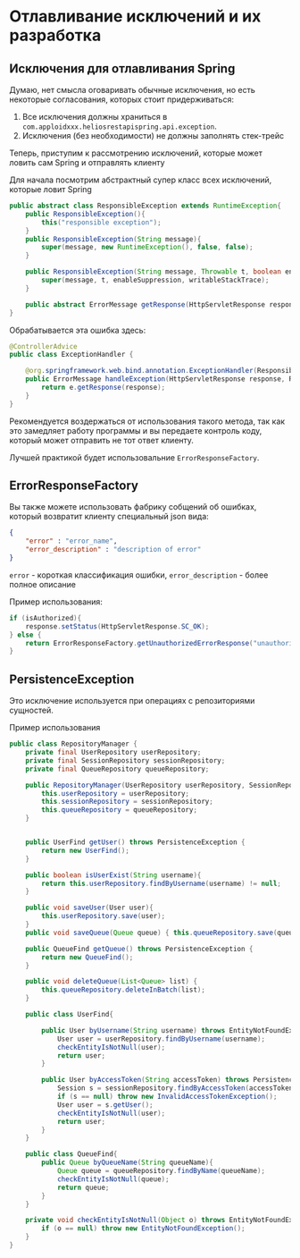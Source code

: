 # Отлавливание исключений и их разработка

## Исключения для отлавливания Spring

Думаю, нет смысла оговаривать обычные исключения, но есть некоторые согласования, которых стоит придерживаться:

1. Все исключения должны храниться в `com.apploidxxx.heliosrestapispring.api.exception`.
2. Исключения (без необходимости) не должны заполнять стек-трейс

Теперь, приступим к рассмотрению исключений, которые может ловить сам Spring и отправлять клиенту

Для начала посмотрим абстрактный супер класс всех исключений, которые ловит Spring

```java
public abstract class ResponsibleException extends RuntimeException{
    public ResponsibleException(){
        this("responsible exception");
    }
    public ResponsibleException(String message){
        super(message, new RuntimeException(), false, false);
    }

    public ResponsibleException(String message, Throwable t, boolean enableSuppression, boolean writableStackTrace){
        super(message, t, enableSuppression, writableStackTrace);
    }

    public abstract ErrorMessage getResponse(HttpServletResponse response);
}
```

Обрабатывается эта ошибка здесь:
```java
@ControllerAdvice
public class ExceptionHandler {

    @org.springframework.web.bind.annotation.ExceptionHandler(ResponsibleException.class)
    public ErrorMessage handleException(HttpServletResponse response, ResponsibleException e){
        return e.getResponse(response);
    }
}
```

Рекомендуется воздержаться от использования такого метода, так как это замедляет
работу программы и вы передаете контроль коду, который может отправить не тот ответ клиенту.

Лучшей практикой будет использовальние `ErrorResponseFactory`.

## ErrorResponseFactory

Вы также можете использовать фабрику собщений об ошибках, который возвратит клиенту специальный json вида:
```json
{
    "error" : "error_name",
    "error_description" : "description of error"    
}
```

`error` - короткая классификация ошибки, `error_description` - более полное описание

Пример использования:

```java
if (isAuthorized){
    response.setStatus(HttpServletResponse.SC_OK);
} else {
    return ErrorResponseFactory.getUnauthorizedErrorResponse("unauthorized", "your token is expired or invalid", response);
}
```

## PersistenceException

Это исключение используется при операциях с репозиториями сущностей. 

Пример использования

```java
public class RepositoryManager {
    private final UserRepository userRepository;
    private final SessionRepository sessionRepository;
    private final QueueRepository queueRepository;

    public RepositoryManager(UserRepository userRepository, SessionRepository sessionRepository, QueueRepository queueRepository){
        this.userRepository = userRepository;
        this.sessionRepository = sessionRepository;
        this.queueRepository = queueRepository;
    }


    public UserFind getUser() throws PersistenceException {
        return new UserFind();
    }

    public boolean isUserExist(String username){
        return this.userRepository.findByUsername(username) != null;
    }

    public void saveUser(User user){
        this.userRepository.save(user);
    }
    public void saveQueue(Queue queue) { this.queueRepository.save(queue); }

    public QueueFind getQueue() throws PersistenceException {
        return new QueueFind();
    }

    public void deleteQueue(List<Queue> list) {
        this.queueRepository.deleteInBatch(list);
    }

    public class UserFind{

        public User byUsername(String username) throws EntityNotFoundException{
            User user = userRepository.findByUsername(username);
            checkEntityIsNotNull(user);
            return user;
        }

        public User byAccessToken(String accessToken) throws PersistenceException {
            Session s = sessionRepository.findByAccessToken(accessToken);
            if (s == null) throw new InvalidAccessTokenException();
            User user = s.getUser();
            checkEntityIsNotNull(user);
            return user;
        }
    }

    public class QueueFind{
        public Queue byQueueName(String queueName){
            Queue queue = queueRepository.findByName(queueName);
            checkEntityIsNotNull(queue);
            return queue;
        }
    }

    private void checkEntityIsNotNull(Object o) throws EntityNotFoundException{
        if (o == null) throw new EntityNotFoundException();
    }
}
```